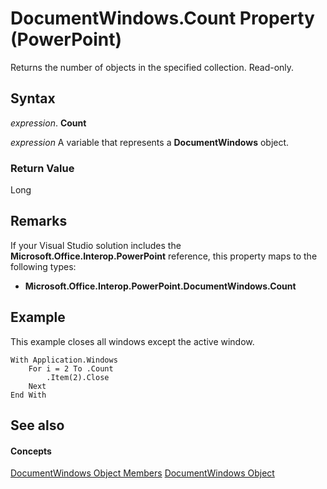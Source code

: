 
# DocumentWindows.Count Property (PowerPoint)

Returns the number of objects in the specified collection. Read-only.


## Syntax

 _expression_. **Count**

 _expression_ A variable that represents a **DocumentWindows** object.


### Return Value

Long


## Remarks

If your Visual Studio solution includes the  **Microsoft.Office.Interop.PowerPoint** reference, this property maps to the following types:


-  **Microsoft.Office.Interop.PowerPoint.DocumentWindows.Count**
    

## Example

This example closes all windows except the active window.


```
With Application.Windows 
    For i = 2 To .Count 
        .Item(2).Close 
    Next 
End With
```


## See also


#### Concepts


[DocumentWindows Object Members](89e0a640-ecfd-e493-c2db-344267ee2316.md)
[DocumentWindows Object](84ed4b8c-593a-8100-d4b8-158115c4e84d.md)
